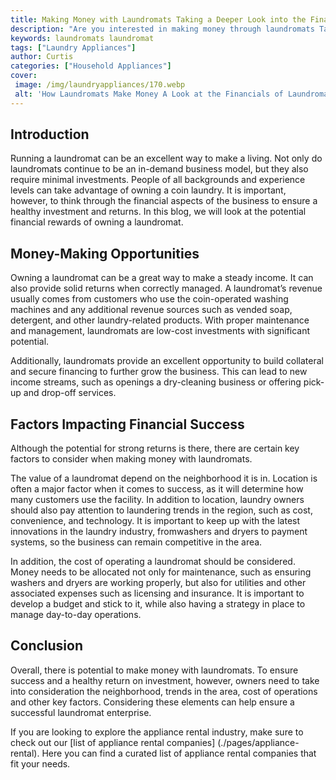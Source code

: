 ```yaml
---
title: Making Money with Laundromats Taking a Deeper Look into the Financials
description: "Are you interested in making money through laundromats Take a deeper look into the financials to get a better understanding of the potential of this business In this blog post you will learn how to properly evaluate the financials key elements you need to consider and the necessary external resources"
keywords: laundromats laundromat
tags: ["Laundry Appliances"]
author: Curtis
categories: ["Household Appliances"]
cover: 
 image: /img/laundryappliances/170.webp
 alt: 'How Laundromats Make Money A Look at the Financials of Laundromat Businesses'
---
```

## Introduction
Running a laundromat can be an excellent way to make a living. Not only do laundromats continue to be an in-demand business model, but they also require minimal investments. People of all backgrounds and experience levels can take advantage of owning a coin laundry. It is important, however, to think through the financial aspects of the business to ensure a healthy investment and returns. In this blog, we will look at the potential financial rewards of owning a laundromat.

## Money-Making Opportunities
Owning a laundromat can be a great way to make a steady income. It can also provide solid returns when correctly managed. A laundromat’s revenue usually comes from customers who use the coin-operated washing machines and any additional revenue sources such as vended soap, detergent, and other laundry-related products. With proper maintenance and management, laundromats are low-cost investments with significant potential.

Additionally, laundromats provide an excellent opportunity to build collateral and secure financing to further grow the business. This can lead to new income streams, such as openings a dry-cleaning business or offering pick-up and drop-off services.

## Factors Impacting Financial Success
Although the potential for strong returns is there, there are certain key factors to consider when making money with laundromats. 

The value of a laundromat depend on the neighborhood it is in. Location is often a major factor when it comes to success, as it will determine how many customers use the facility. In addition to location, laundry owners should also pay attention to laundering trends in the region, such as cost, convenience, and technology. It is important to keep up with the latest innovations in the laundry industry, fromwashers and dryers to payment systems, so the business can remain competitive in the area.

In addition, the cost of operating a laundromat should be considered. Money needs to be allocated not only for maintenance, such as ensuring washers and dryers are working properly, but also for utilities and other associated expenses such as licensing and insurance. It is important to develop a budget and stick to it, while also having a strategy in place to manage day-to-day operations.

## Conclusion
Overall, there is potential to make money with laundromats. To ensure success and a healthy return on investment, however, owners need to take into consideration the neighborhood, trends in the area, cost of operations and other key factors. Considering these elements can help ensure a successful laundromat enterprise. 

If you are looking to explore the appliance rental industry, make sure to check out our [list of appliance rental companies] (./pages/appliance-rental). Here you can find a curated list of appliance rental companies that fit your needs.

